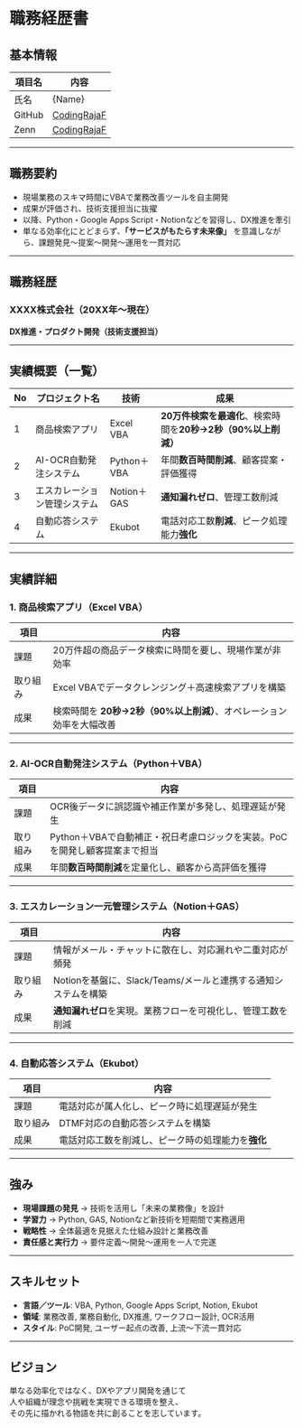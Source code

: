 # 職務経歴書

## 基本情報
| 項目名 | 内容                                          |
| ------ | --------------------------------------------- |
| 氏名   | {Name}                                        |
| GitHub | [CodingRajaF](https://github.com/CodingRajaF) |
| Zenn   | [CodingRajaF](https://zenn.dev/taruroma)      |

---

## 職務要約
- 現場業務のスキマ時間にVBAで業務改善ツールを自主開発  
- 成果が評価され、技術支援担当に抜擢  
- 以降、Python・Google Apps Script・Notionなどを習得し、DX推進を牽引  
- 単なる効率化にとどまらず、**「サービスがもたらす未来像」** を意識しながら、課題発見〜提案〜開発〜運用を一貫対応  

---

## 職務経歴
### XXXX株式会社（20XX年〜現在）
**DX推進・プロダクト開発（技術支援担当）**

---

## 実績概要（一覧）
| No  | プロジェクト名               | 技術        | 成果                                                          |
| --- | ---------------------------- | ----------- | ------------------------------------------------------------- |
| 1   | 商品検索アプリ               | Excel VBA   | **20万件検索を最適化**、検索時間を**20秒→2秒（90%以上削減）** |
| 2   | AI-OCR自動発注システム       | Python＋VBA | 年間**数百時間削減**、顧客提案・評価獲得                      |
| 3   | エスカレーション管理システム | Notion＋GAS | **通知漏れゼロ**、管理工数削減                                |
| 4   | 自動応答システム             | Ekubot      | 電話対応工数**削減**、ピーク処理能力**強化**                  |

---

## 実績詳細

### 1. 商品検索アプリ（Excel VBA）

| 項目     | 内容                                                                 |
| -------- | -------------------------------------------------------------------- |
| 課題     | 20万件超の商品データ検索に時間を要し、現場作業が非効率               |
| 取り組み | Excel VBAでデータクレンジング＋高速検索アプリを構築                  |
| 成果     | 検索時間を **20秒→2秒（90%以上削減）**、オペレーション効率を大幅改善 |

---

### 2. AI-OCR自動発注システム（Python＋VBA）

| 項目     | 内容                                                                       |
| -------- | -------------------------------------------------------------------------- |
| 課題     | OCR後データに誤認識や補正作業が多発し、処理遅延が発生                      |
| 取り組み | Python＋VBAで自動補正・祝日考慮ロジックを実装。PoCを開発し顧客提案まで担当 |
| 成果     | 年間**数百時間削減**を定量化し、顧客から高評価を獲得                       |

---

### 3. エスカレーション一元管理システム（Notion＋GAS）

| 項目     | 内容                                                           |
| -------- | -------------------------------------------------------------- |
| 課題     | 情報がメール・チャットに散在し、対応漏れや二重対応が頻発       |
| 取り組み | Notionを基盤に、Slack/Teams/メールと連携する通知システムを構築 |
| 成果     | **通知漏れゼロ**を実現。業務フローを可視化し、管理工数を削減   |

---

### 4. 自動応答システム（Ekubot）

| 項目     | 内容                                               |
| -------- | -------------------------------------------------- |
| 課題     | 電話対応が属人化し、ピーク時に処理遅延が発生       |
| 取り組み | DTMF対応の自動応答システムを構築                   |
| 成果     | 電話対応工数を削減し、ピーク時の処理能力を**強化** |

---

## 強み
- **現場課題の発見** → 技術を活用し「未来の業務像」を設計  
- **学習力** → Python, GAS, Notionなど新技術を短期間で実務適用  
- **戦略性** → 全体最適を見据えた仕組み設計と業務改善  
- **責任感と実行力** → 要件定義〜開発〜運用を一人で完遂  

---

## スキルセット
- **言語／ツール**: VBA, Python, Google Apps Script, Notion, Ekubot  
- **領域**: 業務改善, 業務自動化, DX推進, ワークフロー設計, OCR活用  
- **スタイル**: PoC開発, ユーザー起点の改善, 上流〜下流一貫対応  

---

## ビジョン
単なる効率化ではなく、DXやアプリ開発を通じて
<br>人や組織が理念や挑戦を実現できる環境を整え、  
その先に描かれる物語を共に創ることを志しています。
